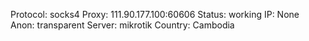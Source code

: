 Protocol: socks4
Proxy: 111.90.177.100:60606
Status: working
IP: None
Anon: transparent
Server: mikrotik
Country: Cambodia


